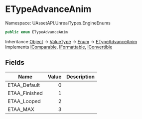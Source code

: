 # ETypeAdvanceAnim

Namespace: UAssetAPI.UnrealTypes.EngineEnums

```csharp
public enum ETypeAdvanceAnim
```

Inheritance [Object](https://docs.microsoft.com/en-us/dotnet/api/system.object) → [ValueType](https://docs.microsoft.com/en-us/dotnet/api/system.valuetype) → [Enum](https://docs.microsoft.com/en-us/dotnet/api/system.enum) → [ETypeAdvanceAnim](./uassetapi.unrealtypes.engineenums.etypeadvanceanim.md)<br>
Implements [IComparable](https://docs.microsoft.com/en-us/dotnet/api/system.icomparable), [IFormattable](https://docs.microsoft.com/en-us/dotnet/api/system.iformattable), [IConvertible](https://docs.microsoft.com/en-us/dotnet/api/system.iconvertible)

## Fields

| Name | Value | Description |
| --- | --: | --- |
| ETAA_Default | 0 |  |
| ETAA_Finished | 1 |  |
| ETAA_Looped | 2 |  |
| ETAA_MAX | 3 |  |
